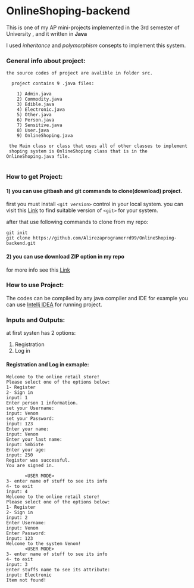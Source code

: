 # OnlineShoping-backend
This is one of my AP mini-projects implemented in the 3rd semester of University
, and it written in __Java__

I used _inheritance_ and _polymorphism_ consepts to implement this system.

### General info about project:

```
the source codes of project are avalible in folder src.

  project contains 9 .java files:
  
    1) Admin.java
    2) Commodity.java
    3) Edible.java
    4) Electronic.java
    5) Other.java
    6) Person.java
    7) Sensitive.java
    8) User.java
    9) OnlineShoping.java
    
 the Main class or class that uses all of other classes to implement 
 shoping system is OnlineShoping class that is in the OnlineShoping.java file.
  
```
### How to get Project:
  #### 1) you can use gitbash and git commands to clone(download) project.
   first you must install `<git version>` control in your local system.
   you can visit this [Link](https://git-scm.com/) to find suitable version of `<git>` for your system. 
   
   after that use following commands to clone from my repo:
   ```
   git init
   git clone https://github.com/Alirezaprogramerrd99/OnlineShoping-backend.git
   
   ```
   #### 2) you can use download ZIP option in my repo
   for more info see this [Link](https://www.instructables.com/Downloading-Code-From-GitHub/)
   
### How to use Project:
  The codes can be compiled by any java compiler and IDE
  for example you can use [Intellj IDEA](https://www.jetbrains.com/idea/) for running project.
  
### Inputs and Outputs:
at first systen has 2 options:
1) Registration
2) Log in 
#### Registration and Log in exmaple:
```
Welcome to the online retail store!
Please select one of the options below:
1- Register
2- Sign in
input: 1
Enter person 1 information.
set your Username:
input: Venom
set your Password:
input: 123
Enter your name:
input: Venom
Enter your last name:
input: Smbiote
Enter your age:
input: 250
Register was successful.
You are signed in.

       <USER MODE>  
3- enter name of stuff to see its info
4- to exit
input: 4
Welcome to the online retail store!
Please select one of the options below:
1- Register
2- Sign in
input: 2
Enter Username:
input: Venom
Enter Password:
input: 123
Welcome to the system Venom!
       <USER MODE>  
3- enter name of stuff to see its info
4- to exit
input: 3
Enter stuffs name to see its attribute:
input: Electronic
Item not found!

```


